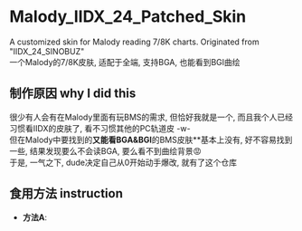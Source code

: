 # Malody_IIDX_24_Patched_Skin
A customized skin for Malody reading 7/8K charts. Originated from "IIDX_24_SINOBUZ"<br>
一个Malody的7/8K皮肤, 适配于全端, 支持BGA, 也能看到BGI曲绘

## 制作原因 why I did this
很少有人会有在Malody里面有玩BMS的需求, 但恰好我就是一个, 而且我个人已经习惯看IIDX的皮肤了, 看不习惯其他的PC轨道皮 -w-<br>
但在Malody中要找到的**又能看BGA&BGI**的BMS皮肤**基本上没有, 好不容易找到一些, 结果发现要么不会读BGA, 要么看不到曲绘背景😡<br>
于是, 一气之下, dude决定自己从0开始动手爆改, 就有了这个仓库

## 食用方法 instruction
- **方法A**: 
